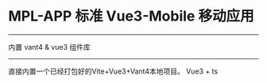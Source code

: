 # MPL-APP 标准 Vue3-Mobile 移动应用

------

内置 vant4 & vue3 组件库

------

直接内置一个已经打包好的Vite+Vue3+Vant4本地项目。 Vue3 + ts
